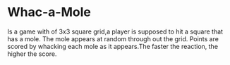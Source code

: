 # Whac-a-Mole
Is a game with of 3x3 square grid,a player is supposed to hit a square that has a mole. The mole appears at random through out the grid.
Points are scored by whacking each mole as it appears.The faster the reaction, the higher the score.
